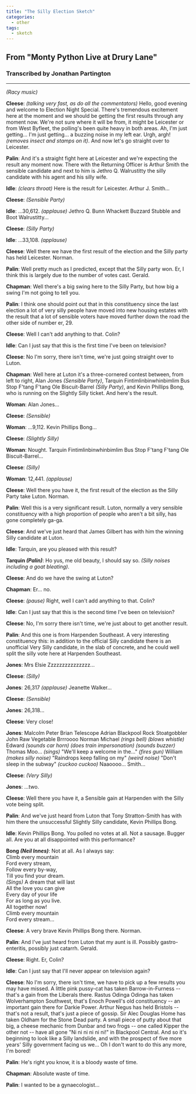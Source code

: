 ```yaml
---
title: "The Silly Election Sketch"
categories:
  - other
tags:
  - sketch
---
```


## From "Monty Python Live at Drury Lane"
### Transcribed by Jonathan Partington

---

_(Racy music)_
 
**Cleese**: _(talking very fast, as do all the commentators)_ Hello, good evening and welcome to Election Night Special. There's tremendous excitement here at the moment and we should be getting the first results through any moment now. We're not sure where it will be from, it might be Leicester or from West Byfleet, the polling's been quite heavy in both areas. Ah, I'm just getting... I'm just getting... a buzzing noise in my left ear. Urgh, argh! _(removes insect and stamps on it)_. And now let's go straight over to Leicester.

**Palin**: And it's a straight fight here at Leicester and we're expecting the result any moment now. There with the Returning Officer is Arthur Smith the sensible candidate and next to him is Jethro Q. Walrustitty the silly candidate with his agent and his silly wife.

**Idle**: _(clears throat)_ Here is the result for Leicester. Arthur J. Smith...

**Cleese**: *(Sensible Party)*

**Idle**: ...30,612. _(applause)_ Jethro Q. Bunn Whackett Buzzard Stubble and Boot Walrustitty...

**Cleese**: *(Silly Party)*

**Idle**: ...33,108. _(applause)_

**Cleese**: Well there we have the first result of the election and the Silly party has held Leicester. Norman.

**Palin**: Well pretty much as I predicted, except that the Silly party won. Er, I think this is largely due to the number of votes cast. Gerald.

**Chapman**: Well there's a big swing here to the Silly Party, but how big a swing I'm not going to tell you.

**Palin**: I think one should point out that in this constituency since the last election a lot of very silly people have moved into new housing estates with the result that a lot of sensible voters have moved further down the road the other side of number er, 29.

**Cleese**: Well I can't add anything to that. Colin?

**Idle**: Can I just say that this is the first time I've been on television?

**Cleese**: No I'm sorry, there isn't time, we're just going straight over to Luton.

**Chapman**: Well here at Luton it's a three-cornered contest between, from left to right, Alan Jones *(Sensible Party)*, Tarquin Fintimlinbinwhinbimlim Bus Stop F'tang F'tang Ole Biscuit-Barrel *(Silly Party)*, and Kevin Phillips Bong, who is running on the Slightly Silly ticket. And here's the result.

**Woman**: Alan Jones...

**Cleese**: *(Sensible)*

**Woman**: ...9,112. Kevin Phillips Bong...

**Cleese**: *(Slightly Silly)*

**Woman**: Nought. Tarquin Fintimlinbinwhinbimlim Bus Stop F'tang F'tang Ole Biscuit-Barrel...

**Cleese**: *(Silly)*

**Woman**: 12,441. _(applause)_

**Cleese**: Well there you have it, the first result of the election as the Silly Party take Luton. Norman.

**Palin**: Well this is a very significant result. Luton, normally a very sensible constituency with a high proportion of people who aren't a bit silly, has gone completely ga-ga.

**Cleese**: And we've just heard that James Gilbert has with him the winning Silly candidate at Luton.

**Idle**: Tarquin, are you pleased with this result?

**Tarquin _(Palin)_**: Ho yus, me old beauty, I should say so. _(Silly noises including a goat bleating)_.

**Cleese**: And do we have the swing at Luton?

**Chapman**: Er... no.

**Cleese**: _(pause)_ Right, well I can't add anything to that. Colin?

**Idle**: Can I just say that this is the second time I've been on television?

**Cleese**: No, I'm sorry there isn't time, we're just about to get another result.

**Palin**: And this one is from Harpenden Southeast. A very interesting constituency this: in addition to the official Silly candidate there is an unofficial Very Silly candidate, in the slab of concrete, and he could well split the silly vote here at Harpenden Southeast.

**Jones**: Mrs Elsie Zzzzzzzzzzzzzzz...

**Cleese**: *(Silly)*

**Jones**: 26,317 _(applause)_ Jeanette Walker...

**Cleese**: *(Sensible)*

**Jones**: 26,318...

**Cleese**: Very close!

**Jones**: Malcolm Peter Brian Telescope Adrian Blackpool Rock Stoatgobbler John Raw Vegetable Brrroooo Norman Michael _(rings bell)_ _(blows whistle)_ Edward _(sounds car horn)_ _(does train impersonation)_ _(sounds buzzer)_ Thomas Moo... _(sings)_ "We'll keep a welcome in the..." _(fires gun)_ William _(makes silly noise)_ "Raindrops keep falling on my" _(weird noise)_ "Don't sleep in the subway" _(cuckoo cuckoo)_ Naaoooo... Smith...

**Cleese**: *(Very Silly)*

**Jones**: ...two.

**Cleese**: Well there you have it, a Sensible gain at Harpenden with the Silly vote being split.

**Palin**: And we've just heard from Luton that Tony Stratton-Smith has with him there the unsuccessful Slightly Silly candidate, Kevin Phillips Bong.

**Idle**: Kevin Phillips Bong. You polled no votes at all. Not a sausage. Bugger all. Are you at all disappointed with this performance?

**Bong _(Neil Innes)_**: Not at all. As I always say:\
Climb every mountain\
Ford every stream,\
Follow every by-way,\
Till you find your dream.\
_(Sings)_ A dream that will last\
All the love you can give\
Every day of your life\
For as long as you live.\
All together now!\
Climb every mountain\
Ford every stream...

**Cleese**: A very brave Kevin Phillips Bong there. Norman.

**Palin**: And I've just heard from Luton that my aunt is ill. Possibly gastro-enteritis, possibly just catarrh. Gerald.

**Cleese**: Right. Er, Colin?

**Idle**: Can I just say that I'll never appear on television again?

**Cleese**: No I'm sorry, there isn't time, we have to pick up a few results you may have missed. A little pink pussy-cat has taken Barrow-in-Furness -- that's a gain from the Liberals there. Rastus Odinga Odinga has taken Wolverhampton Southwest, that's Enoch Powell's old constituency -- an important gain there for Darkie Power. Arthur Negus has held Bristols -- that's not a result, that's just a piece of gossip. Sir Alec Douglas Home has taken Oldham for the Stone Dead party. A small piece of putty about that big, a cheese mechanic from Dunbar and two frogs -- one called Kipper the other not -- have all gone "Ni ni ni ni ni ni!" in Blackpool Central. And so it's beginning to look like a Silly landslide, and with the prospect of five more years' Silly government facing us we... Oh I don't want to do this any more, I'm bored!

**Palin**: He's right you know, it is a bloody waste of time.

**Chapman**: Absolute waste of time.

**Palin**: I wanted to be a gynaecologist...